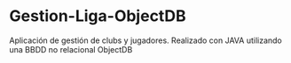 # Gestion-Liga-ObjectDB
Aplicación de gestión de clubs y jugadores. Realizado con JAVA utilizando una BBDD no relacional ObjectDB
